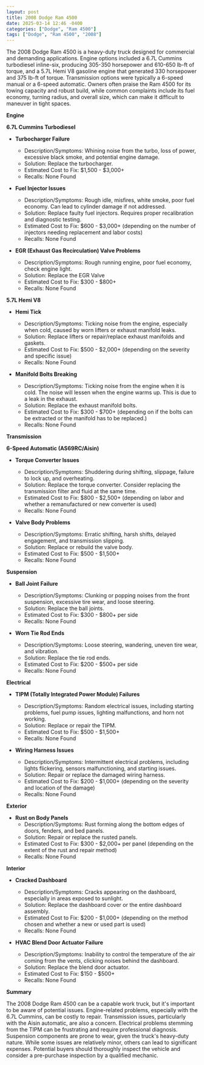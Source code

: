```yaml
---
layout: post
title: 2008 Dodge Ram 4500
date: 2025-03-14 12:46 -0400
categories: ["Dodge", "Ram 4500"]
tags: ["Dodge", "Ram 4500", "2008"]
---
```

The 2008 Dodge Ram 4500 is a heavy-duty truck designed for commercial and demanding applications. Engine options included a 6.7L Cummins turbodiesel inline-six, producing 305-350 horsepower and 610-650 lb-ft of torque, and a 5.7L Hemi V8 gasoline engine that generated 330 horsepower and 375 lb-ft of torque. Transmission options were typically a 6-speed manual or a 6-speed automatic. Owners often praise the Ram 4500 for its towing capacity and robust build, while common complaints include its fuel economy, turning radius, and overall size, which can make it difficult to maneuver in tight spaces.

**Engine**

**6.7L Cummins Turbodiesel**

* **Turbocharger Failure**
    * Description/Symptoms: Whining noise from the turbo, loss of power, excessive black smoke, and potential engine damage.
    * Solution: Replace the turbocharger.
    * Estimated Cost to Fix: $1,500 - $3,000+
    * Recalls: None Found

* **Fuel Injector Issues**
    * Description/Symptoms: Rough idle, misfires, white smoke, poor fuel economy. Can lead to cylinder damage if not addressed.
    * Solution: Replace faulty fuel injectors. Requires proper recalibration and diagnostic testing.
    * Estimated Cost to Fix: $600 - $3,000+ (depending on the number of injectors needing replacement and labor costs)
    * Recalls: None Found

* **EGR (Exhaust Gas Recirculation) Valve Problems**
    * Description/Symptoms: Rough running engine, poor fuel economy, check engine light.
    * Solution: Replace the EGR Valve
    * Estimated Cost to Fix: $300 - $800+
    * Recalls: None Found

**5.7L Hemi V8**

* **Hemi Tick**
    * Description/Symptoms: Ticking noise from the engine, especially when cold, caused by worn lifters or exhaust manifold leaks.
    * Solution: Replace lifters or repair/replace exhaust manifolds and gaskets.
    * Estimated Cost to Fix: $500 - $2,000+ (depending on the severity and specific issue)
    * Recalls: None Found

* **Manifold Bolts Breaking**
    * Description/Symptoms: Ticking noise from the engine when it is cold. The noise will lessen when the engine warms up. This is due to a leak in the exhaust.
    * Solution: Replace the exhaust manifold bolts.
    * Estimated Cost to Fix: $300 - $700+ (depending on if the bolts can be extracted or the manifold has to be replaced.)
    * Recalls: None Found

**Transmission**

**6-Speed Automatic (AS69RC/Aisin)**

* **Torque Converter Issues**
    * Description/Symptoms: Shuddering during shifting, slippage, failure to lock up, and overheating.
    * Solution: Replace the torque converter. Consider replacing the transmission filter and fluid at the same time.
    * Estimated Cost to Fix: $800 - $2,500+ (depending on labor and whether a remanufactured or new converter is used)
    * Recalls: None Found

* **Valve Body Problems**
    * Description/Symptoms: Erratic shifting, harsh shifts, delayed engagement, and transmission slipping.
    * Solution: Replace or rebuild the valve body.
    * Estimated Cost to Fix: $500 - $1,500+
    * Recalls: None Found

**Suspension**

* **Ball Joint Failure**
    * Description/Symptoms: Clunking or popping noises from the front suspension, excessive tire wear, and loose steering.
    * Solution: Replace the ball joints.
    * Estimated Cost to Fix: $300 - $800+ per side
    * Recalls: None Found

* **Worn Tie Rod Ends**
    * Description/Symptoms: Loose steering, wandering, uneven tire wear, and vibration.
    * Solution: Replace the tie rod ends.
    * Estimated Cost to Fix: $200 - $500+ per side
    * Recalls: None Found

**Electrical**

* **TIPM (Totally Integrated Power Module) Failures**
    * Description/Symptoms: Random electrical issues, including starting problems, fuel pump issues, lighting malfunctions, and horn not working.
    * Solution: Replace or repair the TIPM.
    * Estimated Cost to Fix: $500 - $1,500+
    * Recalls: None Found

* **Wiring Harness Issues**
    * Description/Symptoms: Intermittent electrical problems, including lights flickering, sensors malfunctioning, and starting issues.
    * Solution: Repair or replace the damaged wiring harness.
    * Estimated Cost to Fix: $200 - $1,000+ (depending on the severity and location of the damage)
    * Recalls: None Found

**Exterior**

* **Rust on Body Panels**
    * Description/Symptoms: Rust forming along the bottom edges of doors, fenders, and bed panels.
    * Solution: Repair or replace the rusted panels.
    * Estimated Cost to Fix: $300 - $2,000+ per panel (depending on the extent of the rust and repair method)
    * Recalls: None Found

**Interior**

* **Cracked Dashboard**
    * Description/Symptoms: Cracks appearing on the dashboard, especially in areas exposed to sunlight.
    * Solution: Replace the dashboard cover or the entire dashboard assembly.
    * Estimated Cost to Fix: $200 - $1,000+ (depending on the method chosen and whether a new or used part is used)
    * Recalls: None Found

* **HVAC Blend Door Actuator Failure**
    * Description/Symptoms: Inability to control the temperature of the air coming from the vents, clicking noises behind the dashboard.
    * Solution: Replace the blend door actuator.
    * Estimated Cost to Fix: $150 - $500+
    * Recalls: None Found

**Summary**

The 2008 Dodge Ram 4500 can be a capable work truck, but it's important to be aware of potential issues. Engine-related problems, especially with the 6.7L Cummins, can be costly to repair. Transmission issues, particularly with the Aisin automatic, are also a concern. Electrical problems stemming from the TIPM can be frustrating and require professional diagnosis. Suspension components are prone to wear, given the truck's heavy-duty nature. While some issues are relatively minor, others can lead to significant expenses. Potential buyers should thoroughly inspect the vehicle and consider a pre-purchase inspection by a qualified mechanic.

